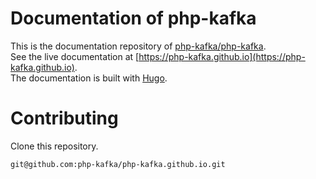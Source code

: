 # Documentation of php-kafka
This is the documentation repository of [php-kafka/php-kafka](https://github.com/php-kafka/php-kafka).  
See the live documentation at [https://php-kafka.github.io](https://php-kafka.github.io).  
The documentation is built with [Hugo](https://gohugo.io/documentation/).


# Contributing
 Clone this repository.
```bash
git@github.com:php-kafka/php-kafka.github.io.git

